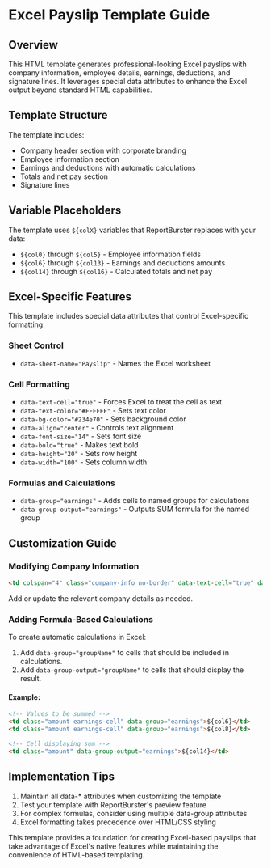 # Excel Payslip Template Guide

## Overview

This HTML template generates professional-looking Excel payslips with company information, employee details, earnings, deductions, and signature lines. It leverages special data attributes to enhance the Excel output beyond standard HTML capabilities.

## Template Structure

The template includes:

- Company header section with corporate branding
- Employee information section
- Earnings and deductions with automatic calculations
- Totals and net pay section
- Signature lines

## Variable Placeholders

The template uses `${colX}` variables that ReportBurster replaces with your data:

- `${col0}` through `${col5}` - Employee information fields
- `${col6}` through `${col13}` - Earnings and deductions amounts
- `${col14}` through `${col16}` - Calculated totals and net pay

## Excel-Specific Features

This template includes special data attributes that control Excel-specific formatting:

### Sheet Control

- `data-sheet-name="Payslip"` - Names the Excel worksheet

### Cell Formatting

- `data-text-cell="true"` - Forces Excel to treat the cell as text
- `data-text-color="#FFFFFF"` - Sets text color
- `data-bg-color="#234e70"` - Sets background color
- `data-align="center"` - Controls text alignment
- `data-font-size="14"` - Sets font size
- `data-bold="true"` - Makes text bold
- `data-height="20"` - Sets row height
- `data-width="100"` - Sets column width

### Formulas and Calculations

- `data-group="earnings"` - Adds cells to named groups for calculations
- `data-group-output="earnings"` - Outputs SUM formula for the named group

## Customization Guide

### Modifying Company Information

```html
<td colspan="4" class="company-info no-border" data-text-cell="true" data-text-color="#FFFFFF" data-bg-color="#234e70" data-align="center" data-font-size="14" data-bold="true">YOUR COMPANY NAME</td>
```

Add or update the relevant company details as needed.

### Adding Formula-Based Calculations

To create automatic calculations in Excel:

1. Add `data-group="groupName"` to cells that should be included in calculations.
2. Add `data-group-output="groupName"` to cells that should display the result.

#### Example:

```html
<!-- Values to be summed -->
<td class="amount earnings-cell" data-group="earnings">${col6}</td>
<td class="amount earnings-cell" data-group="earnings">${col8}</td>

<!-- Cell displaying sum -->
<td class="amount" data-group-output="earnings">${col14}</td>
```

## Implementation Tips

1. Maintain all data-\* attributes when customizing the template
2. Test your template with ReportBurster's preview feature
3. For complex formulas, consider using multiple data-group attributes
4. Excel formatting takes precedence over HTML/CSS styling

This template provides a foundation for creating Excel-based payslips that take advantage of Excel's native
features while maintaining the convenience of HTML-based templating.
